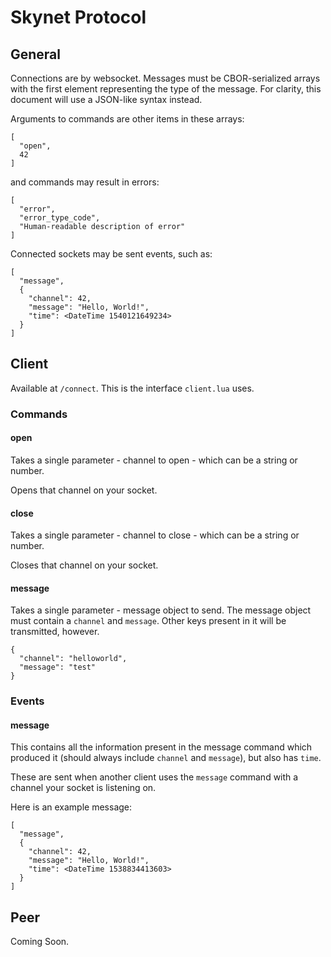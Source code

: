 # Skynet Protocol

## General

Connections are by websocket.
Messages must be CBOR-serialized arrays with the first element representing the type of the message. For clarity, this document will use a JSON-like syntax instead.

Arguments to commands are other items in these arrays:
```
[
  "open",
  42
]
```
and commands may result in errors:
```
[
  "error",
  "error_type_code",
  "Human-readable description of error"
]
```
Connected sockets may be sent events, such as:
```
[
  "message",
  {
    "channel": 42,
    "message": "Hello, World!",
    "time": <DateTime 1540121649234>
  }
]
```

## Client

Available at `/connect`.
This is the interface `client.lua` uses.

### Commands

#### open

Takes a single parameter - channel to open - which can be a string or number.

Opens that channel on your socket.

#### close

Takes a single parameter - channel to close - which can be a string or number.

Closes that channel on your socket.

#### message

Takes a single parameter - message object to send.
The message object must contain a `channel` and `message`. Other keys present in it will be transmitted, however.

```
{
  "channel": "helloworld",
  "message": "test"
}
```

### Events

#### message

This contains all the information present in the message command which produced it (should always include `channel` and `message`), but also has `time`.

These are sent when another client uses the `message` command with a channel your socket is listening on.

Here is an example message:
```
[
  "message",
  {
    "channel": 42,
    "message": "Hello, World!",
    "time": <DateTime 1538834413603>
  }
]
```

## Peer

Coming Soon.
